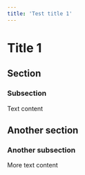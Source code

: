 ```yaml
---
title: 'Test title 1' 
---
```


# Title 1

## Section

### Subsection

Text content

## Another section

### Another subsection

More text content
